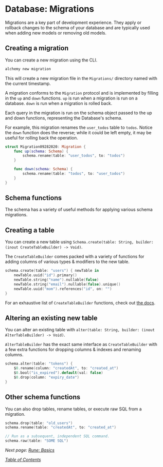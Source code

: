 # Database: Migrations

Migrations are a key part of development experience. They apply or rollback changes to the schema of your database and are typically used when adding new models or removing old models.

## Creating a migration
You can create a new migration using the CLI.

```bash
alchemy new migration
```

This will create a new migration file in the `Migrations/` directory named with the current timestamp.

A migration conforms to the `Migration` protocol and is implemented by filling in the `up` and `down` functions. `up` is run when a migration is run on a database. `down` is run when a migration is rolled back. 

Each query in the migration is run on the schema object passed to the up and down functions, representing the Database's schema.

For example, this migration renames the `user_todos` table to `todos`. Notice the `down` function does the reverse; while it could be left empty, it may be useful for rolling back the operation.

```swift
struct Migration09282020: Migration {
    func up(schema: Schema) {
        schema.rename(table: "user_todos", to: "todos")
    }

    func down(schema: Schema) {
        schema.rename(table: "todos", to: "user_todos")
    }
}
```

## Schema functions

The schema has a variety of useful methods for applying various schema migrations.

## Creating a table

You can create a new table using `Schema.create(table: String, builder: (inout CreateTableBuilder) -> Void)`.

The `CreateTableBuilder` comes packed with a variety of functions for adding columns of various types & modifiers to the new table.

```swift
schema.create(table: "users") { newTable in
    newTable.uuid("id").primary()
    newTable.string("name").nullable(false)
    newTable.string("email").nullable(false).unique()
    newTable.uuid("mom").references("id", on: "")
}
```

For an exhaustive list of `CreateTableBuilder` functions, check out [the docs](#).

## Altering an existing new table

You can alter an existing table with `alter(table: String, builder: (inout AlterTableBuilder) -> Void)`.

`AlterTableBuilder` has the exact same interface as `CreateTableBuilder` with a few extra functions for dropping columns & indexes and renaming columns.

```swift
schema.alter(table: "tokens") {
    $0.rename(column: "createdAt", to: "created_at")
    $0.bool("is_expired").default(val: false)
    $0.drop(column: "expiry_date")
}
```

## Other schema functions

You can also drop tables, rename tables, or execute raw SQL from a migration.

```swift
schema.drop(table: "old_users")
schema.rename(table: "createdAt", to: "created_at")

// Run as a subsequent, independent SQL command.
schema.raw(table: "SOME SQL")
```


_Next page: [Rune: Basics](6a_RuneBasics.md)_

_[Table of Contents](/Docs)_